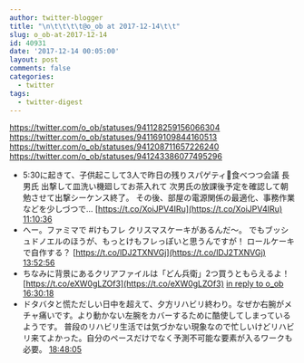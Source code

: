 ```yaml
---
author: twitter-blogger
title: "\n\t\t\t\t@o_ob at 2017-12-14\t\t"
slug: o_ob-at-2017-12-14
id: 40931
date: '2017-12-14 00:05:00'
layout: post
comments: false
categories:
  - twitter
tags:
  - twitter-digest
---
```


https://twitter.com/o_ob/statuses/941128259156066304 https://twitter.com/o_ob/statuses/941169109844160513 https://twitter.com/o_ob/statuses/941208711657226240 https://twitter.com/o_ob/statuses/941243386077495296  

*   5:30に起きて、子供起こして3人で昨日の残りスパゲティ🍝食べつつ会議 長男氏 出撃して皿洗い機廻してお茶入れて 次男氏の放課後予定を確認して朝勉させて出撃シーケンス終了。 その後、部屋の電源関係の最適化、事務作業などを少しづつで… [https://t.co/XoiJPV4IRu](https://t.co/XoiJPV4IRu) [11:10:36](https://twitter.com/o_ob/statuses/941128259156066304)
*   へー。ファミマで #けもフレ クリスマスケーキがあるんだ〜。 でもブッシュドノエルのほうが、もっとけもフレっぽいと思うんですが！ ロールケーキで自作する？ [https://t.co/lDJ2TXNVGj](https://t.co/lDJ2TXNVGj) [13:52:56](https://twitter.com/o_ob/statuses/941169109844160513)
*   ちなみに背景にあるクリアファイルは「どん兵衛」2つ買うともらえるよ！ [https://t.co/eXW0gLZOf3](https://t.co/eXW0gLZOf3) [in reply to o_ob](https://twitter.com/o_ob/statuses/941169109844160513) [16:30:18](https://twitter.com/o_ob/statuses/941208711657226240)
*   ドタバタと慌ただしい日中を超えて、夕方リハビリ終わり。なぜか右腕がメチャ痛いです。より動かない左腕をカバーするために酷使してしまっているようです。 普段のリハビリ生活では気づかない現象なので忙しいけどリハビリ来てよかった。自分のペースだけでなく予測不可能な要素が入るワークも必要。 [18:48:05](https://twitter.com/o_ob/statuses/941243386077495296)